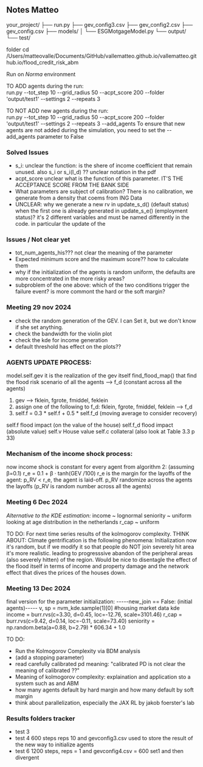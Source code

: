 ## Notes Matteo
your_project/
├── run.py
├── gev_config3.csv
├── gev_config2.csv
├── gev_config.csv
├── models/
│   		└── ESGMotgageModel.py
└── output/
    		└── test/

folder
cd /Users/matteovalle/Documents/GitHub/vallematteo.github.io/vallematteo.github.io/flood_credit_risk_abm

Run on *Norma* environment

TO ADD agents during the run:\
run.py --tot_step 10 --grid_radius 50 --acpt_score 200 --folder 'output/test1' --settings 2 --repeats 3

TO NOT ADD new agents during the run:\
run.py --tot_step 10 --grid_radius 50 --acpt_score 200 --folder 'output/test1' --settings 2 --repeats 3 --add_agents 
To ensure that new agents are not added during the simulation, you need to set the --add_agents parameter to False

### Solved Issues
- s_i: unclear the function: is the shere of income coefficient that remain unused. also s_i or s_i(I_d) ?? unclear notation in the pdf
- acpt_score unclear what is the function of this parameter. IT'S THE ACCEPTANCE SCORE FROM THE BANK SIDE
- What parameters are subject of calibration? There is no calibration, we generate from a density that coems from ING Data
- UNCLEAR: why we generate a new rv in update_s_d() (default status) when the first one is already generated in update_s_e() (employment status)? it's 2 different variables and must be named differently in the code. in particular the update of the 
### Issues / Not clear yet
- tot_num_agents_his??? not clear the meaning of the parameter
- Expected minimum score and the maximum score?? how to calculate them
- why if the initialization of the agents is random uniform, the defaults are more concentrated in the more risky areas?
- subproblem of the one above: which of the two conditions trigger the failure event? is more commont the hard or the soft margin?

### Meeting 29 nov 2024
- check the random generation of the GEV. I can Set it, but we don't know if she set anything.
- check the bandwidth for the violin plot
- check the kde for income generation
- default threshold has effect on the plots??


### AGENTS UPDATE PROCESS:
model.self.gev it is the realization of the gev itself
find_flood_map() that find the flood risk scenario of all the agents --> f_d (constant across all the agents)
1) gev --> fklein, fgrote, fmiddel, feklein
2) assign one of the following to f_d: fklein, fgrote, fmiddel, feklein --> f_d
3) self.f = 0.3 * self.f + 0.5 * self.f_d (moving average to consider recovery) 

self.f flood impact (on the value of the house)
self.f_d flood impact (absolute value)
self.v House value
self.c collateral
(also look at Table 3.3 p 33)

### Mechanism of the income shock process:
now income shock is constant for every agent
from algorithm 2: (assuming β=0.1)
r_e = 0.1 + β · tanh(GEV /100)
r_e is the margin for the layoffs of the agent: p_RV < r_e, the agent is laid-off.
p_RV randomize across the agents the layoffs (p_RV is random number across all the agents)


### Meeting 6 Dec 2024
*Alternative to the KDE estimation:*
income ~ lognormal
seniority ~ uniform looking at age distribution in the netherlands
r_cap ~ uniform 




TO DO:
For next time series results of the kolmogorov complexity.
THINK ABOUT:
Climate gentrification is the following phenomena:
Initialization now it's random, but if we modify it so that people do NOT join severely hit area it's more realistic. leading to progresssive abandon of the peripheral areas (also severely hitten) of the region.
Would be nice to disentagle the effect of the flood itself in terms of income and property damage and the network effect that dives the prices of the houses down.


### Meeting 13 Dec 2024
final version for the parameter initialization:
-----new_join == False: (initial agents)-----
v, sp = nvm_kde.sample(1)[0] #housing market data kde
income = burr.rvs(c=3.30, d=0.45, loc=-12.76, scale=3101.46)
r_cap = burr.rvs(c=9.42, d=0.14, loc=-0.11, scale=73.40)
seniority = np.random.beta(a=0.88, b=2.79) * 606.34 + 1.0

TO DO:
- Run the Kolmogorov Complexity via BDM analysis
- (add a stopping parameter)
- read carefully calibrated pd meaning: "calibrated PD is not clear the meaning of calibrated ??"
- Meaning of kolmogorov complexity: explaination and application sto a system such as and ABM
- how many agents default by hard margin and how many default by soft margin
- think about parallelization, especially the JAX RL by jakob foerster's lab

### Results folders tracker
- test 3 
- test 4 600 steps reps 10 and gevconfig3.csv used to store the result of the new way to initialize agents
- test 6 1200 steps, reps = 1 and gevconfig4.csv = 600 set1 and then divergent


